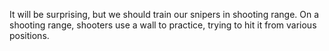 It will be surprising, but we should train our snipers in shooting range.
On a shooting range, shooters use a wall to practice, trying to hit it from various positions.